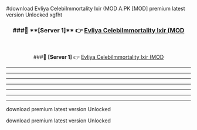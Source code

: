 #download Evliya CelebiImmortality Ixir (MOD A.PK [MOD] premium latest version Unlocked xgfht 



<div align="center">
<h3>###🔹 **[Server 1]** 👉 <a href="https://download1apk.web.app/">Evliya CelebiImmortality Ixir (MOD</a></h3><br>


###🔹 **[Server 1]** 👉 <a href="https://download1apk.web.app/">Evliya CelebiImmortality Ixir (MOD</a></h3>
</div>



----------------------------------------------------------

----------------------------------------------------------

----------------------------------------------------------

----------------------------------------------------------

----------------------------------------------------------

----------------------------------------------------------

----------------------------------------------------------

download premium latest version Unlocked

download premium latest version Unlocked
